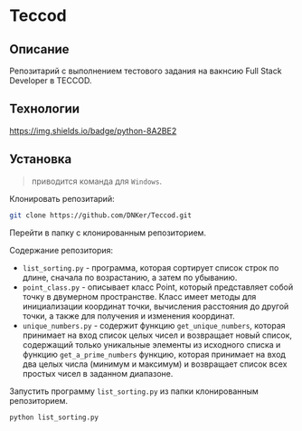 # Teccod

## Описание

Репозитарий с выполнением тестового задания на вакнсию Full Stack Developer в TECCOD.

## Технологии

https://img.shields.io/badge/python-8A2BE2

## Установка

> приводится команда для `Windows`.

Клонировать репозитарий:

```bash
git clone https://github.com/DNKer/Teccod.git
```

Перейти в папку с клонированным репозиторием.

Содержание репозитория:

- `list_sorting.py` - программа, которая сортирует список строк по длине, сначала по возрастанию, а затем по убыванию.
- `point_class.py` - описывает класс Point, который представляет собой точку в двумерном пространстве. Класс имеет методы для инициализации координат точки, вычисления расстояния до другой точки, а также для получения и изменения координат.
- `unique_numbers.py` - содержит функцию `get_unique_numbers`, которая принимает на вход список целых чисел и возвращает новый список, содержащий только уникальные элементы из исходного списка и функцию `get_a_prime_numbers` функцию, которая принимает на вход два целых числа (минимум и максимум) и возвращает список всех простых чисел в заданном диапазоне.

Запустить программу `list_sorting.py` из папки клонированным репозиторием.

```bash
python list_sorting.py
```

